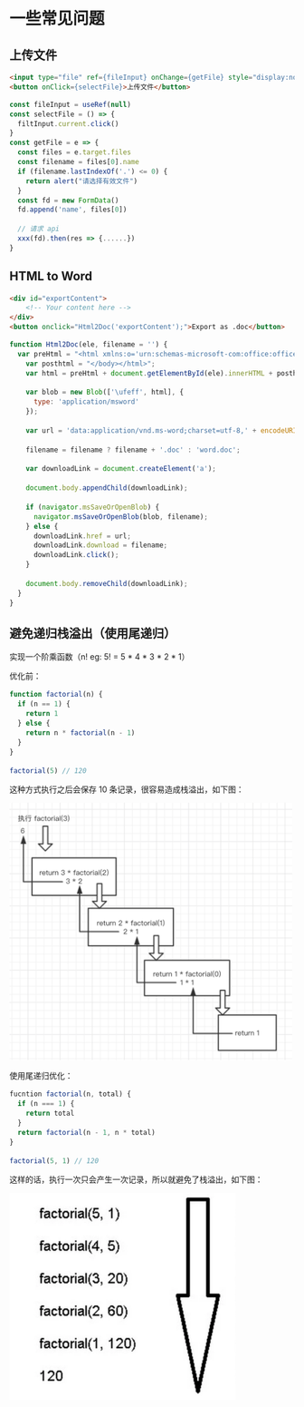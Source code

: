 # 一些常见问题

## 上传文件

```html
<input type="file" ref={fileInput} onChange={getFile} style="display:none;" />
<button onClick={selectFile}>上传文件</button>
```

```js
const fileInput = useRef(null)
const selectFile = () => {
  filtInput.current.click()
}
const getFile = e => {
  const files = e.target.files
  const filename = files[0].name
  if (filename.lastIndexOf('.') <= 0) {
    return alert("请选择有效文件")
  }
  const fd = new FormData()
  fd.append('name', files[0])
  
  // 请求 api
  xxx(fd).then(res => {......})
}
```

## HTML to Word

```html
<div id="exportContent">
    <!-- Your content here -->
</div>
<button onclick="Html2Doc('exportContent');">Export as .doc</button>
```

```js
function Html2Doc(ele, filename = '') {
  var preHtml = "<html xmlns:o='urn:schemas-microsoft-com:office:office' xmlns:w='urn:schemas-microsoft-com:office:word' xmlns='http://www.w3.org/TR/REC-html40'><head><meta charset='utf-8'><title>Export HTML To Doc</title></head><body>";
    var posthtml = "</body></html>";
    var html = preHtml + document.getElementById(ele).innerHTML + posthtml;
  
    var blob = new Blob(['\ufeff', html], {
      type: 'application/msword'
    });
  
    var url = 'data:application/vnd.ms-word;charset=utf-8,' + encodeURIComponent(html);
  
    filename = filename ? filename + '.doc' : 'word.doc';
  
    var downloadLink = document.createElement('a');
  
    document.body.appendChild(downloadLink);
  
    if (navigator.msSaveOrOpenBlob) {
      navigator.msSaveOrOpenBlob(blob, filename);
    } else {
      downloadLink.href = url;
      downloadLink.download = filename;
      downloadLink.click();
    }
  
    document.body.removeChild(downloadLink);
  }
}
```

## 避免递归栈溢出（使用尾递归）

实现一个阶乘函数（n! eg: 5! = 5 * 4 * 3 * 2 * 1）

优化前：

```js
function factorial(n) {
  if (n == 1) {
    return 1
  } else {
    return n * factorial(n - 1)
  }
}

factorial(5) // 120
```

这种方式执行之后会保存 10 条记录，很容易造成栈溢出，如下图：

<img src="https://github.com/KayneWang/blog/blob/master/img/factorial.png" width="500" />

使用尾递归优化：

```js
fucntion factorial(n, total) {
  if (n === 1) {
    return total
  }
  return factorial(n - 1, n * total)
}

factorial(5, 1) // 120
```

这样的话，执行一次只会产生一次记录，所以就避免了栈溢出，如下图：

<img src="https://github.com/KayneWang/blog/blob/master/img/factorialTail.png" width="400" />

